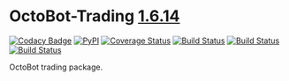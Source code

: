 # OctoBot-Trading [1.6.14](https://github.com/Drakkar-Software/OctoBot-Trading/blob/master/CHANGELOG.md)
[![Codacy Badge](https://api.codacy.com/project/badge/Grade/903b6b22bceb4661b608a86fea655f69)](https://app.codacy.com/gh/Drakkar-Software/OctoBot-Trading?utm_source=github.com&utm_medium=referral&utm_content=Drakkar-Software/OctoBot-Trading&utm_campaign=Badge_Grade_Dashboard)
[![PyPI](https://img.shields.io/pypi/v/OctoBot-Trading.svg)](https://pypi.python.org/pypi/OctoBot-Trading/)
[![Coverage Status](https://coveralls.io/repos/github/Drakkar-Software/OctoBot-Trading/badge.svg?branch=master)](https://coveralls.io/github/Drakkar-Software/OctoBot-Trading?branch=master)
[![Build Status](https://api.travis-ci.com/Drakkar-Software/OctoBot-Trading.svg?branch=master)](https://travis-ci.com/Drakkar-Software/OctoBot-Trading) 
[![Build Status](https://dev.azure.com/drakkarsoftware/OctoBot-Trading/_apis/build/status/Drakkar-Software.OctoBot-Trading?branchName=master)](https://dev.azure.com/drakkarsoftware/OctoBot-Trading/_build/latest?definitionId=8&branchName=master)
[![Build Status](https://cloud.drone.io/api/badges/Drakkar-Software/OctoBot-Trading/status.svg)](https://cloud.drone.io/Drakkar-Software/OctoBot-Trading)

OctoBot trading package.